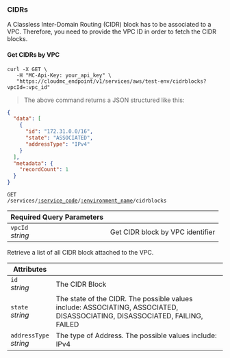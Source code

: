 ### CIDRs

A Classless Inter-Domain Routing (CIDR) block has to be associated to a VPC. Therefore, you need to provide the VPC ID in order to fetch the CIDR blocks.

<!-------------------- LIST CIDRs BY VPC -------------------->

#### Get CIDRs by VPC

```shell
curl -X GET \
   -H "MC-Api-Key: your_api_key" \
   "https://cloudmc_endpoint/v1/services/aws/test-env/cidrblocks?vpcId=:vpc_id"
```

> The above command returns a JSON structured like this:

```json
{
  "data": [
    {
      "id": "172.31.0.0/16",
      "state": "ASSOCIATED",
      "addressType": "IPv4"
    }
  ],
  "metadata": {
    "recordCount": 1
  }
}
```

<code>GET /services/<a href="#administration-service-connections">:service_code</a>/<a href="#administration-environments">:environment_name</a>/cidrblocks</code>

| Required Query Parameters | &nbsp;                           |
| ------------------------- | -------------------------------- |
| `vpcId`<br/>_string_      | Get CIDR block by VPC identifier |

Retrieve a list of all CIDR block attached to the VPC.

| Attributes                 | &nbsp;                                                                                                                      |
| -------------------------- | --------------------------------------------------------------------------------------------------------------------------- |
| `id`<br/>_string_          | The CIDR Block                                                                                                              |
| `state`<br/>_string_       | The state of the CIDR. The possible values include: ASSOCIATING, ASSOCIATED, DISASSOCIATING, DISASSOCIATED, FAILING, FAILED |
| `addressType`<br/>_string_ | The type of Address. The possible values include: IPv4                                                     |
